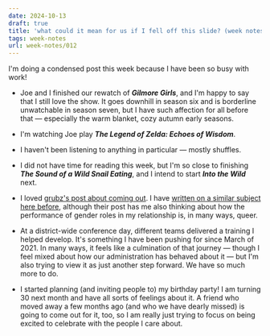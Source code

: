 ```yaml
---
date: 2024-10-13
draft: true
title: 'what could it mean for us if I fell off this slide? (week notes 012)'
tags: week-notes
url: week-notes/012
---
```


I'm doing a condensed post this week because I have been so busy with work!

* Joe and I finished our rewatch of **_Gilmore Girls_**, and I'm happy to say that I still love the show. It goes downhill in season six and is borderline unwatchable in season seven, but I have such affection for all before that — especially the warm blanket, cozy autumn early seasons.

* I'm watching Joe play **_The Legend of Zelda: Echoes of Wisdom_**.

* I haven't been listening to anything in particular — mostly shuffles.

* I did not have time for reading this week, but I'm so close to finishing **_The Sound of a Wild Snail Eating_**, and I intend to start **_Into the Wild_** next.

* I loved [grubz's post about coming out](https://blog.grubz.net/2024/10/why-even-come-out-if-youre-bi-or-pan). I have [written on a similar subject here before](https://esotericbullshit.net/coming-out/), although their post has me also thinking about how the performance of gender roles in my relationship is, in many ways, queer.

* At a district-wide conference day, different teams delivered a training I helped develop. It's something I have been pushing for since March of 2021. In many ways, it feels like a culmination of that journey — though I feel mixed about how our administration has behaved about it — but I'm also trying to view it as just another step forward. We have so much more to do.

* I started planning (and inviting people to) my birthday party! I am turning 30 next month and have all sorts of feelings about it. A friend who moved away a few months ago (and who we have dearly missed) is going to come out for it, too, so I am really just trying to focus on being excited to celebrate with the people I care about.
